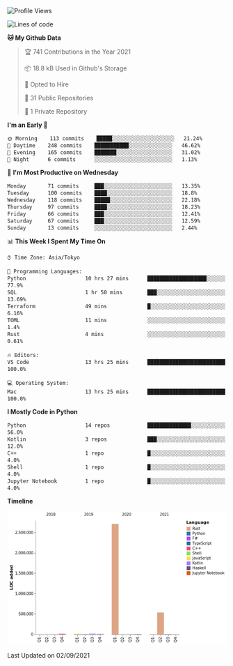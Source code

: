 <!--START_SECTION:waka-->
![Profile Views](http://img.shields.io/badge/Profile%20Views-0-blue)

![Lines of code](https://img.shields.io/badge/From%20Hello%20World%20I%27ve%20Written-3.3%20million%20lines%20of%20code-blue)

**🐱 My Github Data** 

> 🏆 741 Contributions in the Year 2021
 > 
> 📦 18.8 kB Used in Github's Storage 
 > 
> 💼 Opted to Hire
 > 
> 📜 31 Public Repositories 
 > 
> 🔑 1 Private Repository 
 > 
**I'm an Early 🐤** 

```text
🌞 Morning    113 commits    █████░░░░░░░░░░░░░░░░░░░░   21.24% 
🌆 Daytime    248 commits    ███████████░░░░░░░░░░░░░░   46.62% 
🌃 Evening    165 commits    ███████░░░░░░░░░░░░░░░░░░   31.02% 
🌙 Night      6 commits      ░░░░░░░░░░░░░░░░░░░░░░░░░   1.13%

```
📅 **I'm Most Productive on Wednesday** 

```text
Monday       71 commits     ███░░░░░░░░░░░░░░░░░░░░░░   13.35% 
Tuesday      100 commits    ████░░░░░░░░░░░░░░░░░░░░░   18.8% 
Wednesday    118 commits    █████░░░░░░░░░░░░░░░░░░░░   22.18% 
Thursday     97 commits     ████░░░░░░░░░░░░░░░░░░░░░   18.23% 
Friday       66 commits     ███░░░░░░░░░░░░░░░░░░░░░░   12.41% 
Saturday     67 commits     ███░░░░░░░░░░░░░░░░░░░░░░   12.59% 
Sunday       13 commits     ░░░░░░░░░░░░░░░░░░░░░░░░░   2.44%

```


📊 **This Week I Spent My Time On** 

```text
⌚︎ Time Zone: Asia/Tokyo

💬 Programming Languages: 
Python                   10 hrs 27 mins      ███████████████████░░░░░░   77.9% 
SQL                      1 hr 50 mins        ███░░░░░░░░░░░░░░░░░░░░░░   13.69% 
Terraform                49 mins             █░░░░░░░░░░░░░░░░░░░░░░░░   6.16% 
TOML                     11 mins             ░░░░░░░░░░░░░░░░░░░░░░░░░   1.4% 
Rust                     4 mins              ░░░░░░░░░░░░░░░░░░░░░░░░░   0.61%

🔥 Editors: 
VS Code                  13 hrs 25 mins      █████████████████████████   100.0%

💻 Operating System: 
Mac                      13 hrs 25 mins      █████████████████████████   100.0%

```

**I Mostly Code in Python** 

```text
Python                   14 repos            ██████████████░░░░░░░░░░░   56.0% 
Kotlin                   3 repos             ███░░░░░░░░░░░░░░░░░░░░░░   12.0% 
C++                      1 repo              █░░░░░░░░░░░░░░░░░░░░░░░░   4.0% 
Shell                    1 repo              █░░░░░░░░░░░░░░░░░░░░░░░░   4.0% 
Jupyter Notebook         1 repo              █░░░░░░░░░░░░░░░░░░░░░░░░   4.0%

```


**Timeline**

![Chart not found](https://raw.githubusercontent.com/kitagawa-hr/kitagawa-hr/main/charts/bar_graph.png) 


 Last Updated on 02/09/2021
<!--END_SECTION:waka-->
